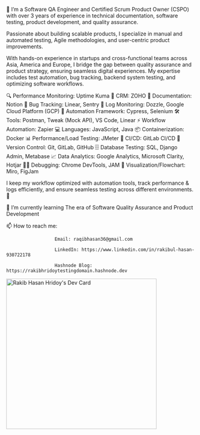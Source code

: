 <!--
**RaqibHasanHridoy/RaqibHasanHridoy** is a ✨ _special_ ✨ repository because its `README.md` (this file) appears on your GitHub profile.

Here are some ideas to get you started:

🔭 I’m currently working on Bildnw as a Jr. Software QA Engineer.
- 🌱 I’m currently learning The era of Software Quality and Assurance 
- 👯 I’m looking to collaborate on ...
- 🤔 I’m looking for help with ...
- 💬 Ask me about ...
📫 How to reach me: Email: raqibhasan36@gmail.com
                      LinkedIn: https://www.linkedin.com/in/rakibul-hasan-930722178
                      Hashnode Blog: https://rakibhridoytestingdomain.hashnode.dev/
- 😄 Pronouns: ...
- ⚡ Fun fact: ...
-->

🔭 I’m a Software QA Engineer and Certified Scrum Product Owner (CSPO) with over 3 years of experience in technical documentation, software testing, product development, and quality assurance. 

Passionate about building scalable products, I specialize in manual and automated testing, Agile methodologies, and user-centric product improvements.

With hands-on experience in startups and cross-functional teams across Asia, America and Europe, I bridge the gap between quality assurance and product strategy, ensuring seamless digital experiences. My expertise includes test automation, bug tracking, backend system testing, and optimizing software workflows.

🔍 Performance Monitoring: Uptime Kuma
📇 CRM: ZOHO
📄 Documentation: Notion
🐞 Bug Tracking: Linear, Sentry
📜 Log Monitoring: Dozzle, Google Cloud Platform (GCP)
🤖 Automation Framework: Cypress, Selenium
🛠 Tools: Postman, Tweak (Mock API), VS Code, Linear
⚡ Workflow Automation: Zapier
💻 Languages: JavaScript, Java
📦 Containerization: Docker
📊 Performance/Load Testing: JMeter
🚀 CI/CD: GitLab CI/CD
🔗 Version Control: Git, GitLab, GitHub
🗄 Database Testing: SQL, Django Admin, Metabase
📈 Data Analytics: Google Analytics, Microsoft Clarity, Hotjar
🕵️‍♂️ Debugging: Chrome DevTools, JAM
🎨 Visualization/Flowchart: Miro, FigJam

I keep my workflow optimized with automation tools, track performance & logs efficiently, and ensure seamless testing across different environments. 🚀

🌱 I’m currently learning The era of Software Quality Assurance and Product Development 


📫 How to reach me: 
                      
                      Email: raqibhasan36@gmail.com
                      
                      LinkedIn: https://www.linkedin.com/in/rakibul-hasan-930722178
                      
                      Hashnode Blog: https://rakibhridoytestingdomain.hashnode.dev
                      
<a href="https://app.daily.dev/RakibHridoy"><img src="https://api.daily.dev/devcards/b53d5acb1bcc4a868b2c72b78f4b4829.png?r=ggy" width="400" alt="Rakib Hasan Hridoy's Dev Card"/></a>
